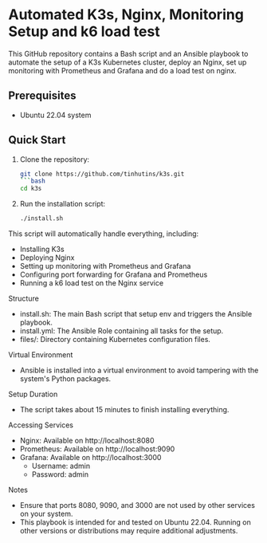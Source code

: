 # Automated K3s, Nginx, Monitoring Setup and k6 load test

This GitHub repository contains a Bash script and an Ansible playbook to automate the setup of a K3s Kubernetes cluster, deploy an Nginx, set up monitoring with Prometheus and Grafana and do a load test on nginx.

## Prerequisites

- Ubuntu 22.04 system

## Quick Start

1. Clone the repository:
   ```bash
   git clone https://github.com/tinhutins/k3s.git
   ```bash
   cd k3s
   
2. Run the installation script:
    ```bash
    ./install.sh

This script will automatically handle everything, including:
 - Installing K3s 
 - Deploying Nginx 
 - Setting up monitoring with Prometheus and Grafana 
 - Configuring port forwarding for Grafana and Prometheus 
 - Running a k6 load test on the Nginx service

Structure 
 - install.sh: The main Bash script that setup env and triggers the Ansible playbook.
 - install.yml: The Ansible Role containing all tasks for the setup.
 - files/: Directory containing Kubernetes configuration files.

Virtual Environment
 - Ansible is installed into a virtual environment to avoid tampering with the system's Python packages.

Setup Duration
 - The script takes about 15 minutes to finish installing everything.

Accessing Services
 - Nginx: Available on http://localhost:8080
 - Prometheus: Available on http://localhost:9090
 - Grafana: Available on http://localhost:3000
    - Username: admin
    - Password: admin
    
Notes
 - Ensure that ports 8080, 9090, and 3000 are not used by other services on your system.
 - This playbook is intended for and tested on Ubuntu 22.04. Running on other versions or distributions may require additional adjustments.